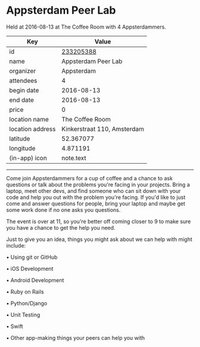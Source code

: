 # Appsterdam Peer Lab
Held at 2016-08-13 at The Coffee Room with 4 Appsterdammers.
        
|Key|Value
|---|---|
|id|[233205388](https://www.meetup.com/appsterdam/events/233205388/)|
|name|Appsterdam Peer Lab|
|organizer|Appsterdam|
|attendees|4|
|begin date|2016-08-13|
|end date|2016-08-13|
|price|0|
|location name|The Coffee Room|
|location address|Kinkerstraat 110, Amsterdam|
|latitude|52.367077|
|longitude|4.871191|
|(in-app) icon|note.text|

---

Come join Appsterdammers for a cup of coffee and a chance to ask questions or talk about the problems you're facing in your projects. Bring a laptop, meet other devs, and find someone who can sit down with your code and help you out with the problem you're facing. If you'd like to just come and answer questions for people, bring your laptop and maybe get some work done if no one asks you questions.

The event is over at 11, so you're better off coming closer to 9 to make sure you have a chance to get the help you need.

Just to give you an idea, things you might ask about we can help with might include:

• Using git or GitHub

• iOS Development

• Android Development

• Ruby on Rails

• Python/Django

• Unit Testing

• Swift

• Other app-making things your peers can help you with



